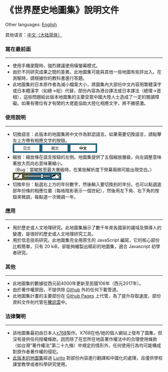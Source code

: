# 《世界歷史地圖集》說明文件

Other languages: [English](RM-EN.md)

其他语言：[中文（大陆简体）](RM-CHS.md)

### 寫在最前面
---
* 使用手機瀏覽時，強烈建議使用橫螢幕模式。
* 由於不同研究成果之間的差異，此地圖集可能與其他一些地圖有些許出入。在測驗時，請根據你的教科書進行答題。
* 此地圖集的日本原作者為減小檔案大小，將圖集內大部份中文內容用繁體漢字或日本體漢字（如總→総）代替，部份內容為港台譯法或日本譯法（總理→首相），這些問題給此版本地圖集的主要受眾中國大陸人士造成了一定的閱讀障礙。如果有哪位有才有閒的大佬能協助大陸化相應文字，將不勝感激。

### 使用說明
---
* 切換語言：此版本的地圖集將中文作為默認語言。如果需要切換語言，請點擊左上方帶有相應文字的按鈕。 <br />
![](/assets/lang_button.png)
* 縮放：縮放條在語言按鈕的左側。地圖集提供了五個縮放層級，向左調整意味著放大而向右意味著縮小。 <br />
（Bug：當縮放至最大層級時，在某些解析度下熒幕兩側可能出現空白。）<br />
![](/assets/zoom_bar.png)
* 切換年份：點選右上方的年份數字，然後輸入要切換到的年份。也可以點選底部年份條的相應位置（每格陰影表示一個世紀），然後用左下角、右下角的按鈕來微調，每點選一次微調一年。

### 應用
---
* 用於歷史或人文地理研究。此地圖集展示了數千年來各國家的疆域及領導人的變遷，是很好的歷史或人文地理研究工具。
* 用於信息技術研究。此地圖集完全用原生的 JavaScript 編寫，它的核心部份比較簡單，只有 20 kiB，卻能夠繪製出精彩的地圖集，適合 Javascript 初學者研究。

### 其他
---
* 此地圖集的數據從西元前4000年更新至民國106年（西元2017年）。
* 由於著作權原因，不提供除 [Github](https://github.com/Lurito/WorldMap) 外的任何下載管道。
* 此地圖集計畫的主要部份在 [Github Pages](https://pages.github.com/) 上代管，為了提升存取速度，部份資料文件則代管在[騰訊雲](https://cloud.tencent.com)中。

### 法律聲明
---
* 該地圖集最初由日本人[x768](http://x768.com/w/twha.ja)製作。X768在他/她的個人網站上發布了圖集，但沒有提供任何授權條款。因而除了在您所在地區著作權法中的合理使用條款（如台灣“著作權法”第二十九條）中規定的情形外，任何使用行為均可能構成對原作者著作權的侵犯。
* [此版本的地圖集](http://worldmap.lurito.com)經過 [Lurito](https://github.com/Lurito) 對部份內容進行翻譯和中國化的處理，且僅供學校課堂教學或者科學研究使用。
